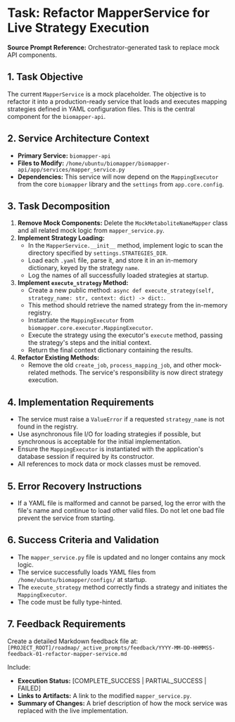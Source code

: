 # Task: Refactor MapperService for Live Strategy Execution

**Source Prompt Reference:** Orchestrator-generated task to replace mock API components.

## 1. Task Objective

The current `MapperService` is a mock placeholder. The objective is to refactor it into a production-ready service that loads and executes mapping strategies defined in YAML configuration files. This is the central component for the `biomapper-api`.

## 2. Service Architecture Context

- **Primary Service:** `biomapper-api`
- **Files to Modify:** `/home/ubuntu/biomapper/biomapper-api/app/services/mapper_service.py`
- **Dependencies:** This service will now depend on the `MappingExecutor` from the core `biomapper` library and the `settings` from `app.core.config`.

## 3. Task Decomposition

1.  **Remove Mock Components:** Delete the `MockMetaboliteNameMapper` class and all related mock logic from `mapper_service.py`.
2.  **Implement Strategy Loading:**
    *   In the `MapperService.__init__` method, implement logic to scan the directory specified by `settings.STRATEGIES_DIR`.
    *   Load each `.yaml` file, parse it, and store it in an in-memory dictionary, keyed by the strategy `name`.
    *   Log the names of all successfully loaded strategies at startup.
3.  **Implement `execute_strategy` Method:**
    *   Create a new public method: `async def execute_strategy(self, strategy_name: str, context: dict) -> dict:`.
    *   This method should retrieve the named strategy from the in-memory registry.
    *   Instantiate the `MappingExecutor` from `biomapper.core.executor.MappingExecutor`.
    *   Execute the strategy using the executor's `execute` method, passing the strategy's steps and the initial context.
    *   Return the final context dictionary containing the results.
4.  **Refactor Existing Methods:**
    *   Remove the old `create_job`, `process_mapping_job`, and other mock-related methods. The service's responsibility is now direct strategy execution.

## 4. Implementation Requirements

- The service must raise a `ValueError` if a requested `strategy_name` is not found in the registry.
- Use asynchronous file I/O for loading strategies if possible, but synchronous is acceptable for the initial implementation.
- Ensure the `MappingExecutor` is instantiated with the application's database session if required by its constructor.
- All references to mock data or mock classes must be removed.

## 5. Error Recovery Instructions

- If a YAML file is malformed and cannot be parsed, log the error with the file's name and continue to load other valid files. Do not let one bad file prevent the service from starting.

## 6. Success Criteria and Validation

- The `mapper_service.py` file is updated and no longer contains any mock logic.
- The service successfully loads YAML files from `/home/ubuntu/biomapper/configs/` at startup.
- The `execute_strategy` method correctly finds a strategy and initiates the `MappingExecutor`.
- The code must be fully type-hinted.

## 7. Feedback Requirements

Create a detailed Markdown feedback file at:
`[PROJECT_ROOT]/roadmap/_active_prompts/feedback/YYYY-MM-DD-HHMMSS-feedback-01-refactor-mapper-service.md`

Include:
-   **Execution Status:** [COMPLETE_SUCCESS | PARTIAL_SUCCESS | FAILED]
-   **Links to Artifacts:** A link to the modified `mapper_service.py`.
-   **Summary of Changes:** A brief description of how the mock service was replaced with the live implementation.
